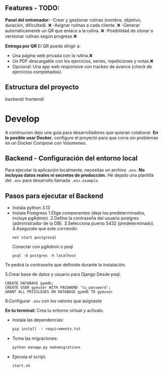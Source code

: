 ## Features - TODO:
**Panel del entrenador:**
-Crear y gestionar rutinas (nombre, objetivo, duración, dificultad).  ❌
-Asignar rutinas a cada cliente. ❌
-Generar automáticamente un QR que enlace a la rutina. ❌
-Posibilidad de clonar o versionar rutinas según progreso ❌

**Entrega por QR**
El QR puede dirigir a:
- Una página web privada con la rutina.❌
- Un PDF descargable con los ejercicios, series, repeticiones y notas.❌
- Opcional: Una app web responsive con trackeo de avance (check de ejercicios completados).

## Estructura del proyecto
backend/
frontend/

# Develop

A continucion dejo una guia para desarrolladores que quieran colaborar.
**En lo posible usar Docker**, configure el proyecto para que corra sin problemas en un Docker Compose con Volumenes.

## Backend - Configuración del entorno local
Para ejecutar la aplicación localmente, necesitas un archivo `.env`. **No incluyas datos reales ni secretos de producción.**
He dejado una plantilla del `.env` para desarrollo llamada `.env.example`. 
## Pasos para ejecutar el Backend
- Instala python 3.13
- Instala Postgress
   1.Elige componentes (deja los predeterminados, incluye pgAdmin).
   2.Define la contraseña del usuario postgres (administrador de la DB).
   3.Selecciona puerto 5432 (predeterminado).
   4.Asegurate que este corriendo:
   ```
   net start postgresql
   ```
   Conectar con pgAdmin o psql
  ```
  psql -U postgres -h localhost
   ```
Te pedirá la contraseña que definiste durante la instalación.

5.Crear base de datos y usuario para Django
Desde psql:
```
CREATE DATABASE gymdb;
CREATE USER gymuser WITH PASSWORD 'tu_password';
GRANT ALL PRIVILEGES ON DATABASE gymdb TO gymuser
```
6.Configurar `.env` con los valores que asignaste 

**En tu terminal:**
Crea tu entorno virtual y activalo.
- Instala las dependencias:
   ```bash
   pip install -r requirements.txt
   ```
- Toma las migraciones:
   ```bash
   python manage.py makemigrations
   ```
- Ejecuta el script:
   ```bash
   start.sh
   ```
